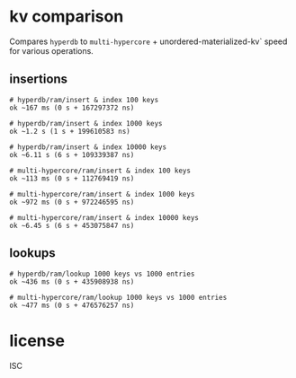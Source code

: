 # kv comparison

Compares `hyperdb` to `multi-hypercore` + unordered-materialized-kv` speed for
various operations.

## insertions

```
# hyperdb/ram/insert & index 100 keys
ok ~167 ms (0 s + 167297372 ns)

# hyperdb/ram/insert & index 1000 keys
ok ~1.2 s (1 s + 199610583 ns)

# hyperdb/ram/insert & index 10000 keys
ok ~6.11 s (6 s + 109339387 ns)

# multi-hypercore/ram/insert & index 100 keys
ok ~113 ms (0 s + 112769419 ns)

# multi-hypercore/ram/insert & index 1000 keys
ok ~972 ms (0 s + 972246595 ns)

# multi-hypercore/ram/insert & index 10000 keys
ok ~6.45 s (6 s + 453075847 ns)
```

## lookups

```
# hyperdb/ram/lookup 1000 keys vs 1000 entries
ok ~436 ms (0 s + 435908938 ns)

# multi-hypercore/ram/lookup 1000 keys vs 1000 entries
ok ~477 ms (0 s + 476576257 ns)
```

# license

ISC
